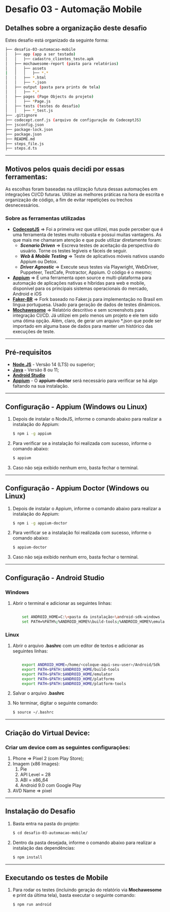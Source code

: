 # Desafio 03 - Automação Mobile

## Detalhes sobre a organização deste desafio

Estes desafio está organizado da seguinte forma:

```bash
├── desafio-03-automacao-mobile
│   ├── app (app a ser testado)
│   │   ├── cadastro_clientes_teste.apk
│   ├── mochawesome-report (pasta para relatórios)
│   │   ├── assets
|   │   │   ├── *.*
│   │   ├── *.html
│   │   ├── *.json
│   ├── output (pasta para prints de tela)
│   │   ├── *.*
│   ├── pages (Page Objects do projeto)
│   │   ├── *Page.js
│   ├── tests (testes do desafio)
│   │   ├── *_test.js
├── .gitignore 
├── codecept.conf.js (arquivo de configuração do CodeceptJS)
├── jsconfig.json
├── package-lock.json
├── package.json
├── README.md
├── steps_file.js
├── steps.d.ts
```

---
## Motivos pelos quais decidi por essas ferramentas:

As escolhas foram baseadas na utilização futura dessas automações em integrações CI/CD futuras. Utilizei as melhores práticas na hora de escrita e organização de código, a fim de evitar repetições ou trechos desnecessários.

### Sobre as ferramentas utilizadas 
- **[CodeceptJS](https://codecept.io/)** ⇒  Foi a primeira vez que utilizei, mas pude perceber que é uma ferramenta de testes muito robusta e possui muitas vantagens. As que mais me chamaram atenção e que pude utilizar diretamente foram: 
    - ***Scenario Driven*** ⇒ Escreva testes de aceitação da perspectiva do usuário. Torne os testes legíveis e fáceis de seguir.
    - ***Web & Mobile Testing*** ⇒ Teste de aplicativos móveis nativos usando Appium ou Detox.
    - ***Driver Agnostic*** ⇒ Execute seus testes via Playwright, WebDriver, Puppeteer, TestCafe, Protractor, Appium. O código é o mesmo;
- **[Appium](https://appium.io/)** ⇒ É uma ferramenta open source e multi-plataforma para automação de aplicações nativas e híbridas para web e mobile, disponível para os principais sistemas operacionais do mercado, Android e iOS
- **[Faker-BR](https://www.npmjs.com/package/faker-br)** ⇒ Fork baseado no Faker.js para implementação no Brasil em língua portuguesa. Usado para geração de dados de testes dinâmicos.
- **[Mochawesome](https://www.npmjs.com/package/mochawesome)** ⇒ Relatório descritivo e sem screenshots para integração CI/CD. Já utilizei em pelo menos um projeto e ele tem sido uma ótima opção. Além, claro, de gerar um arquivo *.json que pode ser importado em alguma base de dados para manter um histórico das execuções de teste.

---

## Pré-requisitos 

- **[Node.JS](http://nodejs.org/download/)** - Versão 14 (LTS) ou superior;
- **[Java](https://www.oracle.com/java/technologies/downloads/)** - Versão 8 ou 11;
- **[Android Studio](https://developer.android.com/studio#downloads)** 
- **[Appium](https://appium.io/)** - O **appium-doctor** será necessário para verificar se há algo faltando na sua instalação.
---

## Configuração - Appium (Windows ou Linux)

1. Depois de instalar o NodeJS, informe o comando abaixo para realizar a instalação do Appium:

    ```sh
    $ npm i -g appium
    ```
2. Para verificar se a instalação foi realizada com sucesso, informe o comando abaixo:

    ```sh
    $ appium
    ```

3. Caso não seja exibido nenhum erro, basta fechar o terminal.
   
---
## Configuração - Appium Doctor (Windows ou Linux)
1. Depois de instalar o Appium, informe o comando abaixo para realizar a instalação do Appium:

    ```sh
    $ npm i -g appium-doctor
    ```

2. Para verificar se a instalação foi realizada com sucesso, informe o comando abaixo:

    ```sh
    $ appium-doctor
    ```

3. Caso não seja exibido nenhum erro, basta fechar o terminal.
   
---
## Configuração - Android Studio

### Windows
1. Abrir o terminal e adicionar as seguintes linhas:
   
    ```bash

        set ANDROID_HOME=C:\<pasta da instalação>\android-sdk-windows
        set PATH=%PATH%;%ANDROID_HOME%\build-tools;%ANDROID_HOME%\emulator;%ANDROID_HOME%\platforms;%ANDROID_HOME%\platform-tools

    ```

### Linux 

1. Abrir o arquivo **.bashrc** com um editor de textos e adicionar as seguintes linhas:

    ```bash

        export ANDROID_HOME=/home/<coloque-aqui-seu-user>/Android/Sdk
        export PATH=$PATH:$ANDROID_HOME/build-tools
        export PATH=$PATH:$ANDROID_HOME/emulator
        export PATH=$PATH:$ANDROID_HOME/platforms
        export PATH=$PATH:$ANDROID_HOME/platform-tools

    ```

2. Salvar o arquivo **.bashrc** 
3. No terminar, digitar o seguinte comando:

    ```sh
    $ source ~/.bashrc

    ```
---

## Criação do Virtual Device:

### Criar um device com as seguintes configurações:
1. Phone ⇒ Pixel 2 (com Play Store);
2. Imagem (x86 Images):
   1. Pie 
   2. API Level = 28 
   3. ABI = x86_64 
   4. Android 9.0 com Google Play
3. AVD Name ⇒ pixel

---
## Instalação do Desafio

1. Basta entra na pasta do projeto:

    ```sh
    $ cd desafio-03-automacao-mobile/
    ```

2. Dentro da pasta desejada, informe o comando abaixo para realizar a instalação das dependências:

    ```sh
    $ npm install
    ```
---
## Executando os testes de Mobile


1. Para rodar os testes (incluindo geração do relatório via **Mochawesome** e print da última tela), basta executar o seguinte comando:

    ```sh
    $ npm run android
    ```
